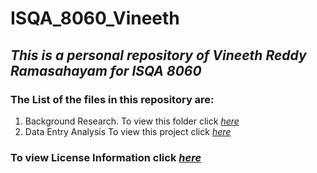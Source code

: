 # ISQA_8060_Vineeth

## _This is a personal repository of Vineeth Reddy Ramasahayam for ISQA 8060_ 

### The List of the files in this repository are:
1. Background Research.  To view this folder click _[here](www.google.com)_ 
2. Data Entry Analysis   To view this project click _[here](www.google.com)_

### To view License Information click _[here](https://github.com/vineethreddyramasa/ISQA_8060_Vineeth/blob/master/LICENSE)_
